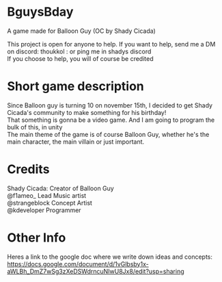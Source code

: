 # BguysBday
A game made for Balloon Guy (OC by Shady Cicada)

This project is open for anyone to help. If you want to help, send me a DM on discord: thoukkol : or ping me in shadys discord  
If you choose to help, you will of course be credited

# Short game description
Since Balloon guy is turning 10 on november 15th, I decided to get Shady Cicada's community to make something for his birthday!  
That something is gonna be a video game. And I am going to program the bulk of this, in unity  
The main theme of the game is of course Balloon Guy, whether he's the main character, the main villain or just important.  

# Credits
Shady Cicada: Creator of Balloon Guy  
@f1ameo_ Lead Music artist  
@strangeblock Concept Artist  
@kdeveloper Programmer  

# Other Info
Heres a link to the google doc where we write down ideas and concepts: https://docs.google.com/document/d/1vGlbsby1x-aWLBh_DmZ7wSg3zXeDSWdrncuNIwU8Jx8/edit?usp=sharing
